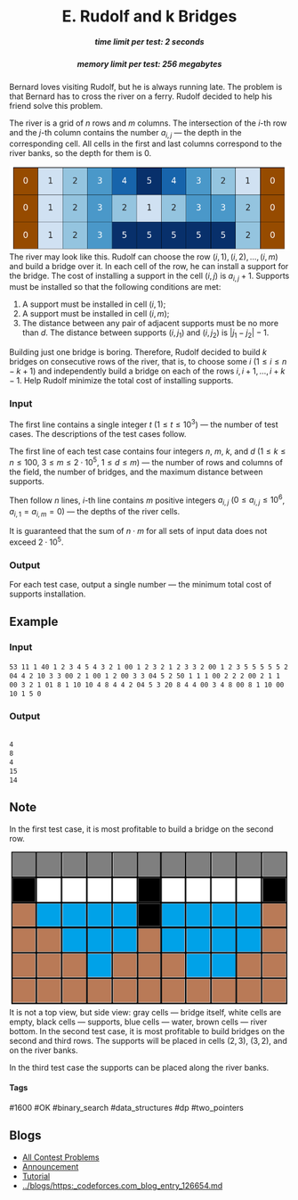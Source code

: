 <h1 style='text-align: center;'> E. Rudolf and k Bridges</h1>

<h5 style='text-align: center;'>time limit per test: 2 seconds</h5>
<h5 style='text-align: center;'>memory limit per test: 256 megabytes</h5>

Bernard loves visiting Rudolf, but he is always running late. The problem is that Bernard has to cross the river on a ferry. Rudolf decided to help his friend solve this problem.

The river is a grid of $n$ rows and $m$ columns. The intersection of the $i$-th row and the $j$-th column contains the number $a_{i,j}$ — the depth in the corresponding cell. All cells in the first and last columns correspond to the river banks, so the depth for them is $0$.

 ![](images/f21f7d8bd805233bd6369b6f61033c76a2e8fae6.png) The river may look like this. Rudolf can choose the row $(i,1), (i,2), \ldots, (i,m)$ and build a bridge over it. In each cell of the row, he can install a support for the bridge. The cost of installing a support in the cell $(i,j)$ is $a_{i,j}+1$. Supports must be installed so that the following conditions are met:

1. A support must be installed in cell $(i,1)$;
2. A support must be installed in cell $(i,m)$;
3. The distance between any pair of adjacent supports must be no more than $d$. The distance between supports $(i, j_1)$ and $(i, j_2)$ is $|j_1 - j_2| - 1$.

Building just one bridge is boring. Therefore, Rudolf decided to build $k$ bridges on consecutive rows of the river, that is, to choose some $i$ ($1 \le i \le n - k + 1$) and independently build a bridge on each of the rows $i, i + 1, \ldots, i + k - 1$. Help Rudolf minimize the total cost of installing supports.

### Input

The first line contains a single integer $t$ $(1 \le t \le 10^3)$ — the number of test cases. The descriptions of the test cases follow.

The first line of each test case contains four integers $n$, $m$, $k$, and $d$ ($1 \le k \le n \le 100$, $3 \le m \le 2 \cdot 10^5$, $1 \le d \le m$) — the number of rows and columns of the field, the number of bridges, and the maximum distance between supports.

Then follow $n$ lines, $i$-th line contains $m$ positive integers $a_{i, j}$ ($0 \le a_{i, j} \le 10^6$, $a_{i, 1} = a_{i, m} = 0$) — the depths of the river cells.

It is guaranteed that the sum of $n \cdot m$ for all sets of input data does not exceed $2 \cdot 10^5$.

### Output

For each test case, output a single number — the minimum total cost of supports installation.

## Example

### Input


```text
53 11 1 40 1 2 3 4 5 4 3 2 1 00 1 2 3 2 1 2 3 3 2 00 1 2 3 5 5 5 5 5 2 04 4 2 10 3 3 00 2 1 00 1 2 00 3 3 04 5 2 50 1 1 1 00 2 2 2 00 2 1 1 00 3 2 1 01 8 1 10 10 4 8 4 4 2 04 5 3 20 8 4 4 00 3 4 8 00 8 1 10 00 10 1 5 0
```
### Output

```text

4
8
4
15
14

```
## Note

In the first test case, it is most profitable to build a bridge on the second row.

 ![](images/8a447fc8682b65b3f35682e3f979cb9c0e7fd786.png) It is not a top view, but side view: gray cells — bridge itself, white cells are empty, black cells — supports, blue cells — water, brown cells — river bottom. In the second test case, it is most profitable to build bridges on the second and third rows. The supports will be placed in cells $(2, 3)$, $(3, 2)$, and on the river banks.

In the third test case the supports can be placed along the river banks.



#### Tags 

#1600 #OK #binary_search #data_structures #dp #two_pointers 

## Blogs
- [All Contest Problems](../Codeforces_Round_933_(Div._3).md)
- [Announcement](../blogs/Announcement.md)
- [Tutorial](../blogs/Tutorial.md)
- [../blogs/https:_codeforces.com_blog_entry_126654.md](../blogs/https:_codeforces.com_blog_entry_126654.md)
